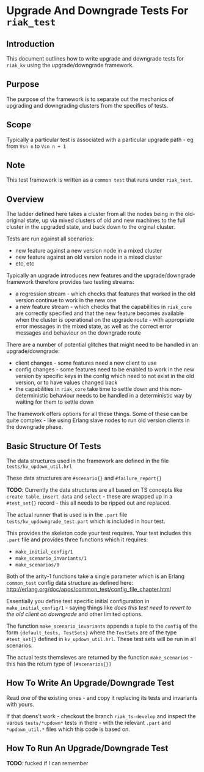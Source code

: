 # Upgrade And Downgrade Tests For `riak_test`

## Introduction

This document outlines how to write upgrade and downgrade tests for `riak_kv` using the upgrade/downgrade framework.

## Purpose

The purpose of the framework is to separate out the mechanics of upgrading and downgrading clusters from the specifics of tests.

## Scope

Typically a particular test is associated with a particular upgrade path - eg from `Vsn n` to `Vsn n + 1`

## Note

This test framework is written as a `common test` that runs under `riak_test`.

## Overview

The ladder defined here takes a cluster from all the nodes being in the old-original state, up via mixed clusters of old and new machines to the full cluster in the upgraded state, and back down to the orginal cluster.

Tests are run against all scenarios:
* new feature against a new version node in a mixed cluster
* new feature against an old version node in a mixed cluster
* etc, etc

Typically an upgrade introduces new features and the upgrade/downgrade framework therefore provides two testing streams:
* a regression stream - which checks that features that worked in the old version continue to work in the new one
* a new feature stream - which checks that the capabilities in `riak_core` are correctly specified and that the new feature becomes available when the cluster is operational on the upgrade route - with appropriate error messages in the mixed state, as well as the correct error messages and behaviour on the downgrade route

There are a number of potential glitches that might need to be handled in an upgrade/downgrade:
* client changes - some features need a new client to use
* config changes - some features need to be enabled to work in the new version by specific keys in the config which need to not exist in the old version, or to have values changed back
* the capabilities in `riak_core` take time to settle down and this non-deterministic behaviour needs to be handled in a deterministic way by waiting for them to settle down

The framework offers options for all these things. Some of these can be quite complex - like using Erlang slave nodes to run old version clients in the downgrade phase.

## Basic Structure Of Tests

The data structures used in the framework are defined in the file `tests/kv_updown_util.hrl`

These data structures are `#scenario{}` and `#failure_report{}`

**TODO**: Currently the data structures are all based on TS concepts like `create table`, `insert data` and `select` - these are wrapped up in a `#test_set{}` record - this all needs to be ripped out and replaced.

The actual runner that is used is in the `.part` file `tests/kv_updowngrade_test.part` which is included in hour test.

This provides the skeleton code your test requires. Your test includes this `.part` file and provides three functions which it requires:
* `make_initial_config/1`
* `make_scenario_invariants/1`
* `make_scenarios/0`

Both of the arity-1 functions take a single parameter which is an Erlang `common_test` config data structure as defined here:
http://erlang.org/doc/apps/common_test/config_file_chapter.html

Essentially you define test specific initial configuration in `make_initial_config/1` - saying things like *does this test need to revert to the old client on downgrade* and other limited options.

The function `make_scenario_invariants` appends a tuple to the `config` of the form `{default_tests, TestSets}` where the `TestSets` are of the type `#test_set{}` defined in `kv_updown_util.hrl`. These test sets will be run in all scenarios.

The actual tests themsleves are returned by the function `make_scenarios` - this has the return type of `[#scenarios{}]`


## How To Write An Upgrade/Downgrade Test

Read one of the existing ones - and copy it replacing its tests and invariants with yours.

If that doens't work - checkout the branch `riak_ts-develop` and inspect the varous `tests/*updown*` tests in there - with the relevant `.part` and `*updown_util.*` files which this code is based on.

## How To Run An Upgrade/Downgrade Test

**TODO**: fucked if I can remember
